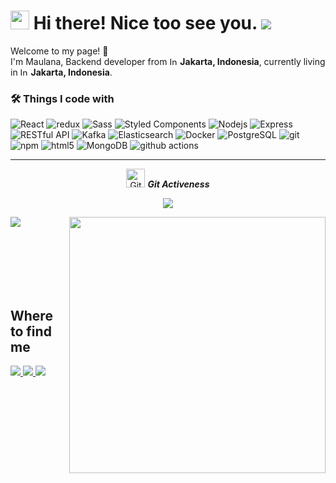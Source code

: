 # <img src="https://emojis.slackmojis.com/emojis/images/1531849430/4246/blob-sunglasses.gif?1531849430" width="30"/> Hi there! Nice too see you. ![](https://komarev.com/ghpvc/?username=dafaathaillah&color=4c71f2)

<p>Welcome to my page! 👋 </br> I'm Maulana, Backend developer from <img src="https://flagcdn.com/16x12/id.png" width="13" alt="Indonesia Flag"/> <b>Jakarta, Indonesia</b>, currently living in <img src="https://flagcdn.com/16x12/id.png" width="13" alt="Indonesia Flag"/> <b>Jakarta, Indonesia</b>. </p>

### 🛠 Things I code with
<p>
<img alt="React" src="https://img.shields.io/badge/-React-45b8d8?style=flat-square&logo=react&logoColor=white" />
<img alt="redux" src="https://img.shields.io/badge/-Redux-764ABC?style=flat-square&logo=redux&logoColor=white" />
<img alt="Sass" src="https://img.shields.io/badge/-Sass-CC6699?style=flat-square&logo=sass&logoColor=white" />
<img alt="Styled Components" src="https://img.shields.io/badge/-Styled_Components-db7092?style=flat-square&logo=styled-components&logoColor=white" />
<img alt="Nodejs" src="https://img.shields.io/badge/-Nodejs-43853d?style=flat-square&logo=Node.js&logoColor=white" />
<img alt="Express" src="https://img.shields.io/badge/-Express-000000?style=flat-square&logo=express&logoColor=white" />
<img alt="RESTful API" src="https://img.shields.io/badge/-RESTful_API-0077B6?style=flat-square&logo=json&logoColor=white" />
<img alt="Kafka" src="https://img.shields.io/badge/-Apache_Kafka-232F3E?style=flat-square&logo=apachekafka&logoColor=white" />
<img alt="Elasticsearch" src="https://img.shields.io/badge/-Elasticsearch-005571?style=flat-square&logo=elasticsearch&logoColor=white" />
<img alt="Docker" src="https://img.shields.io/badge/-Docker-46a2f1?style=flat-square&logo=docker&logoColor=white" />
<img alt="PostgreSQL" src="https://img.shields.io/badge/-PostgreSQL-336791?style=flat-square&logo=postgresql&logoColor=white" />
<img alt="git" src="https://img.shields.io/badge/-Git-F05032?style=flat-square&logo=git&logoColor=white" />
<img alt="npm" src="https://img.shields.io/badge/-NPM-CB3837?style=flat-square&logo=npm&logoColor=white" />
<img alt="html5" src="https://img.shields.io/badge/-HTML5-E34F26?style=flat-square&logo=html5&logoColor=white" />
<img alt="MongoDB" src="https://img.shields.io/badge/-MongoDB-13aa52?style=flat-square&logo=mongodb&logoColor=white" />
<img alt="github actions" src="https://img.shields.io/badge/-Github_Actions-2088FF?style=flat-square&logo=github-actions&logoColor=white" />
</p>

<hr>
<p align="center">
 <img src="https://media.giphy.com/media/W5eoZHPpUx9sapR0eu/giphy.gif" width="30px" alt="Git"/>&nbsp;<i><b>Git Activeness</b></i></p> 
<p align="center"><img src="https://github-readme-streak-stats.herokuapp.com/?user=Laanaa&theme=tokyonight" /></p>
<p><img align="left" src="https://github-readme-stats.vercel.app/api/top-langs?username=Laanaa&show_icons=true&locale=en&layout=compact&theme=blueberry" /></p>
<p>&nbsp;<img align="right" src="https://github-readme-stats.vercel.app/api?username=Laanaa&show_icons=true&locale=en&theme=blueberry&rank_icon=github" width="410" /></p><br><br><br><br><br>

## Where to find me
<p align="left">
<a href="mailto:maulanamalik.work@gmail.com">
  <img src="https://img.shields.io/badge/-Email-D14836?style=flat&logo=Gmail&logoColor=white"/>
</a>
<a href="https://www.linkedin.com/in/maulana-maalik-ibrahim">
  <img src="https://img.shields.io/badge/-LinkedIn-0077B5?style=flat&logo=linkedin&logoColor=white"/>
</a> 
<a href="https://www.instagram.com/maulmalk?igsh=MTR6YTA4MDcwMG83bQ%3D%3D&utm_source=qr">
  <img src="https://img.shields.io/badge/-Instagram-E4405F?style=flat&logo=instagram&logoColor=white"/>
</a>
</p>
